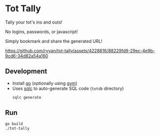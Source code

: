# Tot Tally

Tally your tot's ins and outs!

No logins, passwords, or javascript!

Simply bookmark and share the generated URL!

https://github.com/ryyan/tot-tally/assets/4228816/88229fd9-29ec-4e9b-9cd6-34d82a54a160

## Development

- Install [go](https://go.dev/) (optionally using [gvm](https://github.com/moovweb/gvm))
- Uses [sqlc](https://docs.sqlc.dev/) to auto-generate SQL code (`totdb` directory)
  ```sh
  sqlc generate
  ```

## Run

```sh
go build
./tot-tally
```
